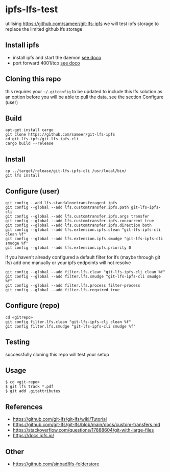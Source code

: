 # ipfs-lfs-test
utilising https://github.com/sameer/git-lfs-ipfs we will test ipfs storage to
replace the limited github lfs storage

## Install ipfs
- install ipfs and start the daemon [see doco](https://docs.ipfs.io/)
- port forward 4001/tcp [see doco](https://docs.ipfs.io/how-to/nat-configuration/)

## Cloning this repo
this requires your ``` ~/.gitconfig ``` to be updated to include this lfs
solution as an option before you will be able to pull the data, see the section
Configure (user)

## Build
```
apt-get install cargo
git clone https://github.com/sameer/git-lfs-ipfs
cd git-lfs-ipfs/git-lfs-ipfs-cli
cargo build --release
```

## Install
```
cp ../target/release/git-lfs-ipfs-cli /usr/local/bin/
git lfs install

```

## Configure (user)
```
git config --add lfs.standalonetransferagent ipfs
git config --global --add lfs.customtransfer.ipfs.path git-lfs-ipfs-cli
git config --global --add lfs.customtransfer.ipfs.args transfer
git config --global --add lfs.customtransfer.ipfs.concurrent true
git config --global --add lfs.customtransfer.ipfs.direction both
git config --global --add lfs.extension.ipfs.clean "git-lfs-ipfs-cli clean %f"
git config --global --add lfs.extension.ipfs.smudge "git-lfs-ipfs-cli smudge %f"
git config --global --add lfs.extension.ipfs.priority 0

```
if you haven't already configured a default filter for lfs (maybe through git 
lfs) add one manually or your ipfs endpoints will not resolve

```
git config --global --add filter.lfs.clean "git-lfs-ipfs-cli clean %f"
git config --global --add filter.lfs.smudge "git-lfs-ipfs-cli smudge %f"
git config --global --add filter.lfs.process filter-process
git config --global --add filter.lfs.required true

```

## Configure (repo)
```
cd <gitrepo>
git config filter.lfs.clean "git-lfs-ipfs-cli clean %f"
git config filter.lfs.smudge "git-lfs-ipfs-cli smudge %f"

```

## Testing
successfully cloning this repo will test your setup

## Usage
```
$ cd <git-repo>
$ git lfs track *.pdf
$ git add .gitattributes

```

## References
* https://github.com/git-lfs/git-lfs/wiki/Tutorial
* https://github.com/git-lfs/git-lfs/blob/main/docs/custom-transfers.md
* https://stackoverflow.com/questions/17888604/git-with-large-files
* https://docs.ipfs.io/


## Other
* https://github.com/sinbad/lfs-folderstore


